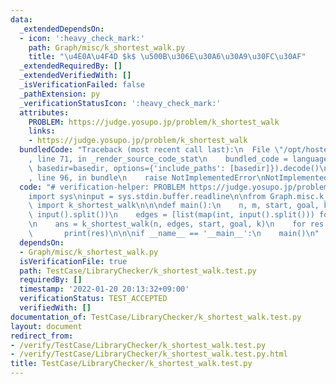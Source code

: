 ```yaml
---
data:
  _extendedDependsOn:
  - icon: ':heavy_check_mark:'
    path: Graph/misc/k_shortest_walk.py
    title: "\u4E0A\u4F4D $k$ \u500B\u306E\u30A6\u30A9\u30FC\u30AF"
  _extendedRequiredBy: []
  _extendedVerifiedWith: []
  _isVerificationFailed: false
  _pathExtension: py
  _verificationStatusIcon: ':heavy_check_mark:'
  attributes:
    PROBLEM: https://judge.yosupo.jp/problem/k_shortest_walk
    links:
    - https://judge.yosupo.jp/problem/k_shortest_walk
  bundledCode: "Traceback (most recent call last):\n  File \"/opt/hostedtoolcache/Python/3.10.4/x64/lib/python3.10/site-packages/onlinejudge_verify/documentation/build.py\"\
    , line 71, in _render_source_code_stat\n    bundled_code = language.bundle(stat.path,\
    \ basedir=basedir, options={'include_paths': [basedir]}).decode()\n  File \"/opt/hostedtoolcache/Python/3.10.4/x64/lib/python3.10/site-packages/onlinejudge_verify/languages/python.py\"\
    , line 96, in bundle\n    raise NotImplementedError\nNotImplementedError\n"
  code: "# verification-helper: PROBLEM https://judge.yosupo.jp/problem/k_shortest_walk\n\
    import sys\ninput = sys.stdin.buffer.readline\n\nfrom Graph.misc.k_shortest_walk\
    \ import k_shortest_walk\n\n\ndef main():\n    n, m, start, goal, k = map(int,\
    \ input().split())\n    edges = [list(map(int, input().split())) for _ in range(m)]\n\
    \n    ans = k_shortest_walk(n, edges, start, goal, k)\n    for res in ans:\n \
    \       print(res)\n\n\nif __name__ == '__main__':\n    main()\n"
  dependsOn:
  - Graph/misc/k_shortest_walk.py
  isVerificationFile: true
  path: TestCase/LibraryChecker/k_shortest_walk.test.py
  requiredBy: []
  timestamp: '2022-01-20 20:13:32+09:00'
  verificationStatus: TEST_ACCEPTED
  verifiedWith: []
documentation_of: TestCase/LibraryChecker/k_shortest_walk.test.py
layout: document
redirect_from:
- /verify/TestCase/LibraryChecker/k_shortest_walk.test.py
- /verify/TestCase/LibraryChecker/k_shortest_walk.test.py.html
title: TestCase/LibraryChecker/k_shortest_walk.test.py
---
```

